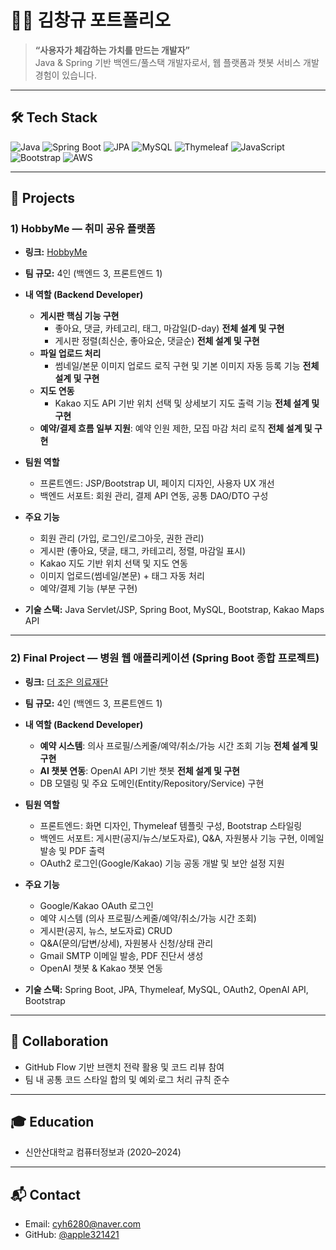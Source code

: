 # 👨‍💻 김창규 포트폴리오

> **“사용자가 체감하는 가치를 만드는 개발자”**  
> Java & Spring 기반 백엔드/풀스택 개발자로서, 웹 플랫폼과 챗봇 서비스 개발 경험이 있습니다.

---

## 🛠 Tech Stack
![Java](https://img.shields.io/badge/Java-17+-orange)
![Spring Boot](https://img.shields.io/badge/Spring%20Boot-3.x-brightgreen)
![JPA](https://img.shields.io/badge/JPA-Hibernate-blue)
![MySQL](https://img.shields.io/badge/MySQL-8.0-blue)
![Thymeleaf](https://img.shields.io/badge/Thymeleaf--informational)
![JavaScript](https://img.shields.io/badge/JavaScript-ES6-yellow)
![Bootstrap](https://img.shields.io/badge/Bootstrap-5-purple)
![AWS](https://img.shields.io/badge/AWS-EC2%20%7C%20RDS%20%7C%20S3-black)

---

## 📌 Projects

### 1) HobbyMe — 취미 공유 플랫폼
- **링크:** [HobbyMe](https://github.com/apple231421/hobbyMe)  

- **팀 규모:** 4인 (백엔드 3, 프론트엔드 1)  
- **내 역할 (Backend Developer)**
  - **게시판 핵심 기능 구현**  
    - 좋아요, 댓글, 카테고리, 태그, 마감일(D-day) **전체 설계 및 구현**
    - 게시판 정렬(최신순, 좋아요순, 댓글순) **전체 설계 및 구현**
  - **파일 업로드 처리**  
    - 썸네일/본문 이미지 업로드 로직 구현 및 기본 이미지 자동 등록 기능 **전체 설계 및 구현** 
  - **지도 연동**  
    - Kakao 지도 API 기반 위치 선택 및 상세보기 지도 출력 기능 **전체 설계 및 구현** 
  - **예약/결제 흐름 일부 지원**: 예약 인원 제한, 모집 마감 처리 로직 **전체 설계 및 구현**

- **팀원 역할**
  - 프론트엔드: JSP/Bootstrap UI, 페이지 디자인, 사용자 UX 개선  
  - 백엔드 서포트: 회원 관리, 결제 API 연동, 공통 DAO/DTO 구성  

- **주요 기능**
  - 회원 관리 (가입, 로그인/로그아웃, 권한 관리)  
  - 게시판 (좋아요, 댓글, 태그, 카테고리, 정렬, 마감일 표시)  
  - Kakao 지도 기반 위치 선택 및 지도 연동  
  - 이미지 업로드(썸네일/본문) + 태그 자동 처리  
  - 예약/결제 기능 (부분 구현)

- **기술 스택:** Java Servlet/JSP, Spring Boot, MySQL, Bootstrap, Kakao Maps API

---

### 2) Final Project — 병원 웹 애플리케이션 (Spring Boot 종합 프로젝트)
- **링크:** [더 조은 의료재단](https://github.com/apple231421/final-project)  

- **팀 규모:** 4인 (백엔드 3, 프론트엔드 1)  
- **내 역할 (Backend Developer)**
  - **예약 시스템**: 의사 프로필/스케줄/예약/취소/가능 시간 조회 기능 **전체 설계 및 구현**
  - **AI 챗봇 연동**: OpenAI API 기반 챗봇 **전체 설계 및 구현**
  - DB 모델링 및 주요 도메인(Entity/Repository/Service) 구현

- **팀원 역할**
  - 프론트엔드: 화면 디자인, Thymeleaf 템플릿 구성, Bootstrap 스타일링
  - 백엔드 서포트: 게시판(공지/뉴스/보도자료), Q&A, 자원봉사 기능 구현, 이메일 발송 및 PDF 출력
  - OAuth2 로그인(Google/Kakao) 기능 공동 개발 및 보안 설정 지원

- **주요 기능**
  - Google/Kakao OAuth 로그인
  - 예약 시스템 (의사 프로필/스케줄/예약/취소/가능 시간 조회)
  - 게시판(공지, 뉴스, 보도자료) CRUD 
  - Q&A(문의/답변/상세), 자원봉사 신청/상태 관리
  - Gmail SMTP 이메일 발송, PDF 진단서 생성
  - OpenAI 챗봇 & Kakao 챗봇 연동

- **기술 스택:** Spring Boot, JPA, Thymeleaf, MySQL, OAuth2, OpenAI API, Bootstrap

---

## 🤝 Collaboration
- GitHub Flow 기반 브랜치 전략 활용 및 코드 리뷰 참여
- 팀 내 공통 코드 스타일 합의 및 예외·로그 처리 규칙 준수

---

## 🎓 Education
- 신안산대학교 컴퓨터정보과 (2020–2024)

---

## 📬 Contact
- Email: cyh6280@naver.com  
- GitHub: [@apple321421](https://github.com/apple321421)

